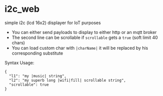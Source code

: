 # i2c_web
simple i2c (lcd 16x2) displayer for IoT purposes

- You can either send payloads to display to either http or an mqtt broker
- The second line can be scrollable if `scrollable` gets a `true` (soft limit 40 chars)
- You can load custom char with `|charName|` it will be replaced by his corresponding substitute

Syntax Usage:
```
{
  "l1": "my |music| string",
  "l2": "my superb long |wifi|fill| scrollable string",
  "scrollable": true
}
```
